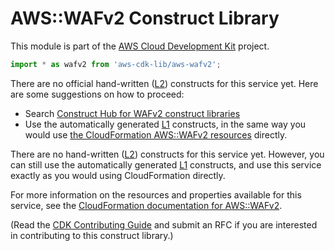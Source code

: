 # AWS::WAFv2 Construct Library


This module is part of the [AWS Cloud Development Kit](https://github.com/aws/aws-cdk) project.

```ts nofixture
import * as wafv2 from 'aws-cdk-lib/aws-wafv2';
```

<!--BEGIN CFNONLY DISCLAIMER-->

There are no official hand-written ([L2](https://docs.aws.amazon.com/cdk/latest/guide/constructs.html#constructs_lib)) constructs for this service yet. Here are some suggestions on how to proceed:

- Search [Construct Hub for WAFv2 construct libraries](https://constructs.dev/search?q=wafv2)
- Use the automatically generated [L1](https://docs.aws.amazon.com/cdk/latest/guide/constructs.html#constructs_l1_using) constructs, in the same way you would use [the CloudFormation AWS::WAFv2 resources](https://docs.aws.amazon.com/AWSCloudFormation/latest/UserGuide/AWS_WAFv2.html) directly.


<!--BEGIN CFNONLY DISCLAIMER-->

There are no hand-written ([L2](https://docs.aws.amazon.com/cdk/latest/guide/constructs.html#constructs_lib)) constructs for this service yet. 
However, you can still use the automatically generated [L1](https://docs.aws.amazon.com/cdk/latest/guide/constructs.html#constructs_l1_using) constructs, and use this service exactly as you would using CloudFormation directly.

For more information on the resources and properties available for this service, see the [CloudFormation documentation for AWS::WAFv2](https://docs.aws.amazon.com/AWSCloudFormation/latest/UserGuide/AWS_WAFv2.html).

(Read the [CDK Contributing Guide](https://github.com/aws/aws-cdk/blob/master/CONTRIBUTING.md) and submit an RFC if you are interested in contributing to this construct library.)

<!--END CFNONLY DISCLAIMER-->
